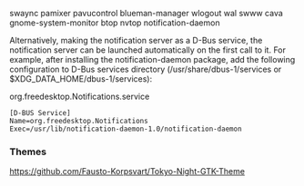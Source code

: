 swaync pamixer pavucontrol blueman-manager wlogout wal swww cava gnome-system-monitor btop nvtop notification-daemon


Alternatively, making the notification server as a D-Bus service, the notification server can be launched automatically on the first call to it. For example, after installing the notification-daemon package, add the following configuration to D-Bus services directory (/usr/share/dbus-1/services or $XDG_DATA_HOME/dbus-1/services):

org.freedesktop.Notifications.service
```
[D-BUS Service]
Name=org.freedesktop.Notifications
Exec=/usr/lib/notification-daemon-1.0/notification-daemon
```


### Themes
https://github.com/Fausto-Korpsvart/Tokyo-Night-GTK-Theme
